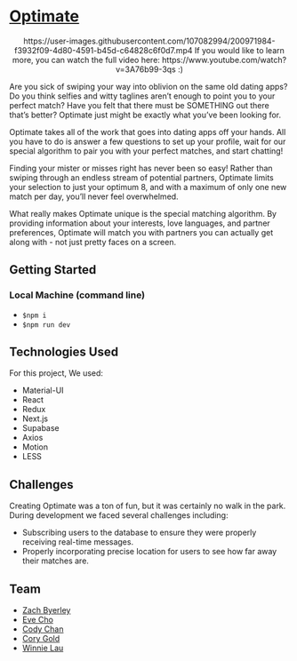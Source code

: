 # [Optimate](https://optimate8.herokuapp.com/)

<p align="center">
https://user-images.githubusercontent.com/107082994/200971984-f3932f09-4d80-4591-b45d-c64828c6f0d7.mp4
If you would like to learn more, you can watch the full video here: https://www.youtube.com/watch?v=3A76b99-3qs :)
</p>


Are you sick of swiping your way into oblivion on the same old dating apps? Do you think selfies and witty taglines aren’t enough to point you to your perfect match? Have you felt that there must be SOMETHING out there that’s better? Optimate just might be exactly what you’ve been looking for. 

Optimate takes all of the work that goes into dating apps off your hands. All you have to do is answer a few questions to set up your profile, wait for our special algorithm to pair you with your perfect matches, and start chatting!

Finding your mister or misses right has never been so easy! Rather than swiping through an endless stream of potential partners, Optimate limits your selection to just your optimum 8, and with a maximum of only one new match per day, you’ll never feel overwhelmed.

What really makes Optimate unique is the special matching algorithm. By providing information about your interests, love languages, and partner preferences, Optimate will match you with partners you can actually get along with - not just pretty faces on a screen. 

## Getting Started
### Local Machine (command line)
- <code>$npm i</code>
- <code>$npm run dev</code>

## Technologies Used

For this project, We used: 
- Material-UI 
- React 
- Redux
- Next.js 
- Supabase 
- Axios 
- Motion
- LESS

## Challenges

Creating Optimate was a ton of fun, but it was certainly no walk in the park. During development we faced several challenges including:
- Subscribing users to the database to ensure they were properly receiving real-time messages.
- Properly incorporating precise location for users to see how far away their matches are.

## Team

- [Zach Byerley](https://www.linkedin.com/in/zach-byerley/)
- [Eve Cho](https://www.linkedin.com/in/echos-echo/)
- [Cody Chan](https://www.linkedin.com/in/codylchan/)
- [Cory Gold](https://www.linkedin.com/in/corygold/)
- [Winnie Lau](https://www.linkedin.com/in/thinkingoutlau/)
